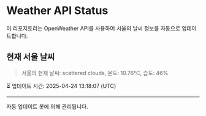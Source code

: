 
# Weather API Status

이 리포지토리는 OpenWeather API를 사용하여 서울의 날씨 정보를 자동으로 업데이트합니다.

## 현재 서울 날씨
> 서울의 현재 날씨: scattered clouds, 온도: 10.76°C, 습도: 46%

⏳ 업데이트 시간: 2025-04-24 13:18:07 (UTC)

---
자동 업데이트 봇에 의해 관리됩니다.
